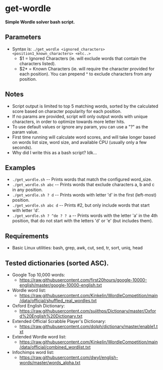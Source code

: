 # get-wordle
**Simple Wordle solver bash script.**

## Parameters
  - Syntax is: `./get_wordle <ignored_characters> <position1_known_characters> <etc..>`
    - $1  = Ignored Characters (ie. will exclude words that contain the characters listed).
    - $2* = Known Characters (ie. will require the character provided for each position). You can prepend ^ to exclude characters from any position.

## Notes
  - Script output is limited to top 5 matching words, sorted by the calculated score based on character popularity for each position.
  - If no params are provided, script will only output words with unique characters, in order to optimize towards more letter hits.
  - To use default values or ignore any param, you can use a "?" as the param value.
  - First time running will calculate word scores, and will take longer based on words list size, word size, and available CPU (usually only a few seconds).
  - Why did I write this as a bash script? Idk...

## Examples
  - `./get_wordle.sh`             -- Prints words that match the configured word_size.
  - `./get_wordle.sh abc`         -- Prints words that exclude characters a, b and c in any position.
  - `./get_wordle.sh ? d`         -- Prints words with letter 'd' in the first (left-most) position.
  - `./get_wordle.sh abc d`       -- Prints #2, but only include words that start with letter 'd'.
  - `./get_wordle.sh ? ^de ? ? a` -- Prints words with the letter 'a' in the 4th position, that do not start with the letters 'd' or 'e' (but includes them).

## Requirements
  - Basic Linux utilities: bash, grep, awk, cut, sed, tr, sort, uniq, head

## Tested dictionaries (sorted ASC).
  - Google Top 10,000 words:
    - https://raw.githubusercontent.com/first20hours/google-10000-english/master/google-10000-english.txt
  - Wordle word list:
    - https://raw.githubusercontent.com/Kinkelin/WordleCompetition/main/data/official/shuffled_real_wordles.txt
  - Oxford English Dictionary:
    - https://raw.githubusercontent.com/sujithps/Dictionary/master/Oxford%20English%20Dictionary.txt
  - Extended Official Scrabble Player's Dictionary:
    - https://raw.githubusercontent.com/dolph/dictionary/master/enable1.txt
  - Extended Wordle word list:
    - https://raw.githubusercontent.com/Kinkelin/WordleCompetition/main/data/official/combined_wordlist.txt
  - Infochimps word list:
    - https://raw.githubusercontent.com/dwyl/english-words/master/words_alpha.txt
